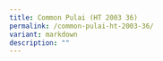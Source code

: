 ```yaml
---
title: Common Pulai (HT 2003 36)
permalink: /common-pulai-ht-2003-36/
variant: markdown
description: ""
---
```

